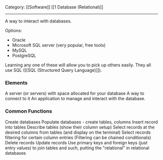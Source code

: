 Category: [[Software]] [[1 Database (Relational)]]
___
A way to interact with databases. 

Options: 
- Oracle
- Microsoft SQL server (very popular, free tools)
- MySQL
- PostgreSQL

Learning any one of these will allow you to pick up others easily. They all use SQL ([[SQL (Structured Query Language)]]). 

### Elements
A server (or servers) with space allocated for your database
A way to connect to it
An application to manage and interact with the database.

### Common Functions
Create databases
Populate databases - create tables, columns
Insert record into tables 
Describe tables (show their column setup)
Select records at the desired columns from tables (and display on the terminal) 
Select records filtering for certain column entries (Filtering can be chained conditionals)
Delete records
Update records
Use primary keys and foreign keys (just entry values) to join tables and such, putting the "relational" in relational databases

